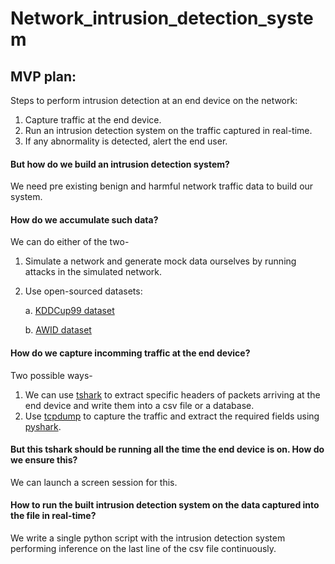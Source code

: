 # Network_intrusion_detection_system

## MVP plan:

Steps to perform intrusion detection at an end device on the network:
1. Capture traffic at the end device.
2. Run an intrusion detection system on the traffic captured in real-time.
3. If any abnormality is detected, alert the end user.

#### But how do we build an intrusion detection system?

We need pre existing benign and harmful network traffic data to build our system.

#### How do we accumulate such data?

We can do either of the two-
1. Simulate a network and generate mock data ourselves by running attacks in the simulated network.
2. Use open-sourced datasets:

    a. [KDDCup99 dataset](http://kdd.ics.uci.edu/databases/kddcup99/task.html)

    b. [AWID dataset](https://icsdweb.aegean.gr/awid/)

#### How do we capture incomming traffic at the end device?

Two possible ways-

1. We can use [tshark](https://www.wireshark.org/docs/man-pages/tshark.html) to extract specific headers of packets arriving at the end device and write them into a csv file or a database.
2. Use [tcpdump](https://www.tcpdump.org/) to capture the traffic and extract the required fields using [pyshark](https://github.com/KimiNewt/pyshark).

#### But this tshark should be running all the time the end device is on. How do we ensure this?

We can launch a screen session for this.

#### How to run the built intrusion detection system on the data captured into the file in real-time?

We write a single python script with the intrusion detection system performing inference on the last line of the csv file continuously.
